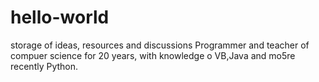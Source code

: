 # hello-world
storage of ideas, resources and discussions
Programmer and teacher of compuer science for 20 years, with knowledge o VB,Java and mo5re recently Python.
